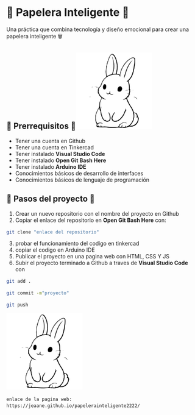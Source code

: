#  🐹 Papelera Inteligente 🐹

Una práctica que combina tecnología y diseño emocional para crear una papelera inteligente 🗑️

##  🐾 Prerrequisitos 🐾<img src="conejito/gbjjjkujjkjhkjk.png" alt="Bunny suavecito" width="200"/>

- Tener una cuenta en Github
- Tener una cuenta en Tinkercad
- Tener instalado **Visual Studio Code**
- Tener instalado **Open Git Bash Here**
- Tener instalado **Arduino IDE**
- Conocimientos básicos de desarrollo de interfaces 
- Conocimientos básicos de lenguaje de programación 

##  🐶 Pasos del proyecto 🐶

 1. Crear un nuevo repositorio con el nombre del proyecto en Github
 2. Copiar el enlace del repositorio en **Open Git Bash Here** con:

```bash
git clone "enlace del repositorio"
```
 3. probar el funcionamiento del codigo en tinkercad
 4. copiar el codigo en Arduino IDE
 5. Publicar el proyecto en una pagina web con HTML, CSS Y JS
 6. Subir el proyecto terminado a Github a traves de **Visual Studio Code** con
```bash
git add .
```
```bash
git commit -m"proyecto"
```
```bash
git push
```
<img src="conejito/gbjjjkujjkjhkjk.png" alt="Bunny suavecito" width="200"/>

```bash
enlace de la pagina web:
https://jeaane.github.io/papelerainteligente2222/
```